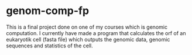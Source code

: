 # genom-comp-fp
This is a final project done on one of my courses which is genomic computation. I currently have made a program that calculates the orf of an eukaryotik cell (fasta file) which outputs the genomic data, genomic sequences and statistics of the cell. 
